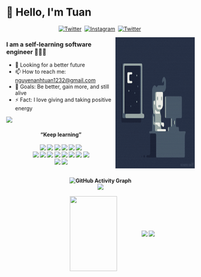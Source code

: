 # 👋 Hello, I'm Tuan
<p align="center">
<a href="https://www.linkedin.com/in/ng-anhtuan/"><img  alt="Twitter"  src="https://img.shields.io/badge/linkedin-%230077B5.svg?&style=for-the-badge&logo=linkedin&logoColor=white" /></a>&nbsp;
<a href="https://www.instagram.com/ng.anhhtuann/"><img  alt="Instagram"  src="https://img.shields.io/badge/instagram-%23E4405F.svg?&style=for-the-badge&logo=instagram&logoColor=white" /></a>&nbsp;
<a href="https://www.hackerrank.com/ng_anhhtuann"><img  alt="Twitter"  src="https://img.shields.io/badge/-Hackerrank-2EC866?style=for-the-badge&logo=HackerRank&logoColor=white" /></a>&nbsp;
</p>

<img align="right" width="42%" height="350" alt="GIF" src="https://raw.githubusercontent.com/ohidurbappy/uploads/main/coding-animation.gif" />

 ### I am a self-learning software engineer 🧑🏼‍💻 &nbsp;
- 🔭 Looking for a better future
- 📫 How to reach me: nguyenanhtuan1232@gmail.com <br>
- 🥅 Goals: Be better, gain more, and still alive
- ⚡ Fact: I love giving and taking positive energy

 <img src="https://github-readme-stats.vercel.app/api?username=ng-anhhtuann&show_icons=true&title_color=222222&icon_color=03A87C&text_color=333333&bg_color=ffffff">
<b>

<div align='center'>
  <h4 align="center">“Keep learning”</h4>
</div>

 <div align='center'>
    <img src="https://img.shields.io/badge/java-%23ED8B00.svg?style=for-the-badge&logo=java&logoColor=white"/>
    <img src="https://img.shields.io/badge/javascript-%23323330.svg?style=for-the-badge&logo=javascript&logoColor=%23F7DF1E"/>
    <img src="https://img.shields.io/badge/typescript-%23007ACC.svg?style=for-the-badge&logo=typescript&logoColor=white"/>
    <img src="https://img.shields.io/badge/c-%2300599C.svg?style=for-the-badge&logo=c&logoColor=white"/>
    <img src="https://img.shields.io/badge/css3-%231572B6.svg?style=for-the-badge&logo=css3&logoColor=white"/>
    <img src="https://img.shields.io/badge/html5-%23E34F26.svg?style=for-the-badge&logo=html5&logoColor=white"/>
 <div>
 <div align='center'>
    <img src="https://img.shields.io/badge/react-%2320232a.svg?style=for-the-badge&logo=react&logoColor=%2361DAFB"/>
    <img src="https://img.shields.io/badge/react_native-%2320232a.svg?style=for-the-badge&logo=react&logoColor=%2361DAFB"/>
    <img src="https://img.shields.io/badge/redux-%23593d88.svg?style=for-the-badge&logo=redux&logoColor=white"/>
    <img src="https://img.shields.io/badge/tailwindcss-%2338B2AC.svg?style=for-the-badge&logo=tailwind-css&logoColor=white"/>
    <img src="https://img.shields.io/badge/webpack-%238DD6F9.svg?style=for-the-badge&logo=webpack&logoColor=black"/>
    <img src="https://img.shields.io/badge/spring-%236DB33F.svg?style=for-the-badge&logo=spring&logoColor=white"/>
    <img src="https://img.shields.io/badge/Next-black?style=for-the-badge&logo=next.js&logoColor=white"/>
    <img src="https://img.shields.io/badge/NPM-%23000000.svg?style=for-the-badge&logo=npm&logoColor=white"/>
 <div>
 <div align='center'>
    <img src="https://img.shields.io/badge/mac%20os-000000?style=for-the-badge&logo=macos&logoColor=F0F0F0"/>
    <img src="https://img.shields.io/badge/Windows-0078D6?style=for-the-badge&logo=windows&logoColor=white"/>
 <div>
      
  
<br>
   

<!-- <div align="center">
<img width="90%" alt="Trophy" src="https://github-profile-trophy.vercel.app/?username=ng-anhhtuann&column=-1&theme=onedark&no-frame=true&column=3&margin-w=15&margin-h=15"/>
</div> -->



![GitHub Activity Graph](https://activity-graph.herokuapp.com/graph?username=ng-anhhtuann&theme=react-dark&custom_title=My%20Contributions%20Graph%20is%20like%20a%20Rollercoster%20Ride&bg_color=3333cc&color=ffffff&line=ffffff&point=ffffff&area=true&hide_border=true)  
<img src="https://user-images.githubusercontent.com/73097560/115834477-dbab4500-a447-11eb-908a-139a6edaec5c.gif">

<p align="center">
  <img width="50%" height="200" align="center" src="https://github-readme-stats.vercel.app/api/top-langs/?username=ng-anhhtuann&theme=vue-dark&hide_langs_below=1&layout=compact" />
  <img align="center" width="12.5%" src="https://media.giphy.com/media/TdNBNvKYuOGxWuUeDm/giphy.gif" />
  <img align="center" width="30%" src="https://media.giphy.com/media/qgQUggAC3Pfv687qPC/giphy.gif" />
</p>
 
</b>
